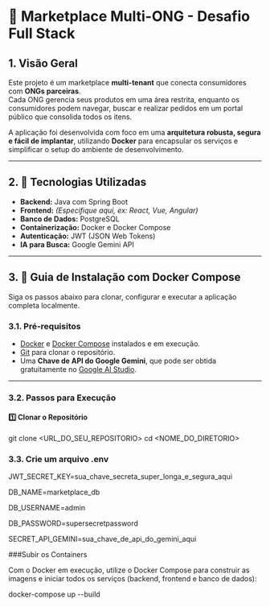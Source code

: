 # 🏪 Marketplace Multi-ONG - Desafio Full Stack

## 1. Visão Geral

Este projeto é um marketplace **multi-tenant** que conecta consumidores com **ONGs parceiras**.  
Cada ONG gerencia seus produtos em uma área restrita, enquanto os consumidores podem navegar, buscar e realizar pedidos em um portal público que consolida todos os itens.

A aplicação foi desenvolvida com foco em uma **arquitetura robusta, segura e fácil de implantar**, utilizando **Docker** para encapsular os serviços e simplificar o setup do ambiente de desenvolvimento.

---

## 2. 🧰 Tecnologias Utilizadas

- **Backend:** Java com Spring Boot  
- **Frontend:** *(Especifique aqui, ex: React, Vue, Angular)*  
- **Banco de Dados:** PostgreSQL  
- **Containerização:** Docker e Docker Compose  
- **Autenticação:** JWT (JSON Web Tokens)  
- **IA para Busca:** Google Gemini API  

---

## 3. 🚀 Guia de Instalação com Docker Compose

Siga os passos abaixo para clonar, configurar e executar a aplicação completa localmente.

### 3.1. Pré-requisitos

- [Docker](https://www.docker.com/get-started) e [Docker Compose](https://docs.docker.com/compose/install/) instalados e em execução.  
- [Git](https://git-scm.com/) para clonar o repositório.  
- Uma **Chave de API do Google Gemini**, que pode ser obtida gratuitamente no [Google AI Studio](https://aistudio.google.com/app/apikey).  

---

### 3.2. Passos para Execução

#### **1️⃣ Clonar o Repositório**

git clone <URL_DO_SEU_REPOSITORIO>
cd <NOME_DO_DIRETORIO>


### 3.3. Crie um arquivo .env

JWT_SECRET_KEY=sua_chave_secreta_super_longa_e_segura_aqui

DB_NAME=marketplace_db

DB_USERNAME=admin

DB_PASSWORD=supersecretpassword

SECRET_API_GEMINI=sua_chave_de_api_do_gemini_aqui

###Subir os Containers

Com o Docker em execução, utilize o Docker Compose para construir as imagens e iniciar todos os serviços (backend, frontend e banco de dados):

docker-compose up --build

